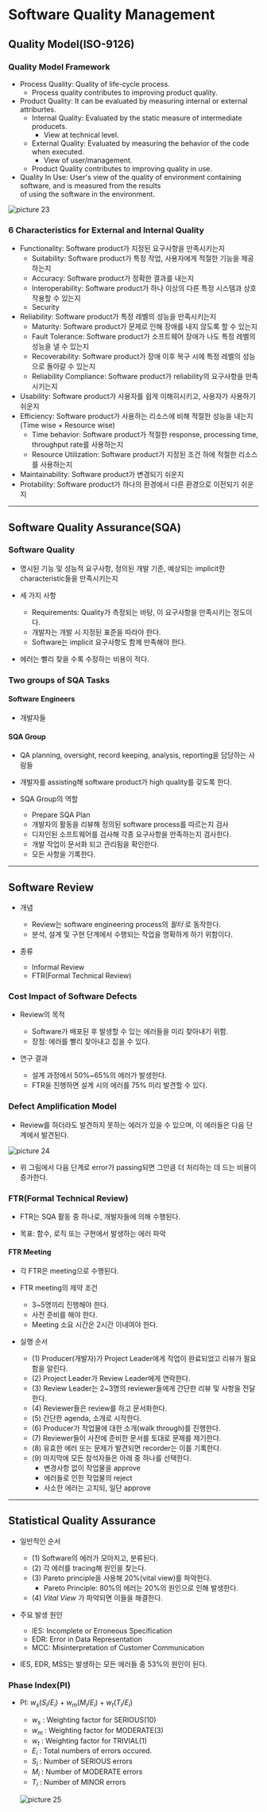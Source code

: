 # Software Quality Management

## Quality Model(ISO-9126)

### Quality Model Framework

- Process Quality: Quality of life-cycle process.
  - Process quality contributes to improving product quality.
- Product Quality: It can be evaluated by measuring internal or external attriburtes.
  - Internal Quality: Evaluated by the static measure of intermediate producets.
    - View at technical level.
  - External Quality: Evaluated by measuring the behavior of the code when executed.
    - View of user/management.
  - Product Quality contributes to improving quality in use.
- Quality In Use: User's view of the quality of environment containing software, and is measured from the results  
  of using the software in the environment.

![picture 23](/images/OTHERS_SE_1.png)

### 6 Characteristics for External and Internal Quality

- Functionality: Software product가 지정된 요구사항을 만족시키는지
  - Suitability: Software product가 특정 작업, 사용자에게 적절한 기능을 제공하는지
  - Accuracy: Software product가 정확한 결과를 내는지
  - Interoperability: Software product가 하나 이상의 다른 특정 시스템과 상호작용할 수 있는지
  - Security
- Reliability: Software product가 특정 레벨의 성능을 만족시키는지
  - Maturity: Software product가 문제로 인해 장애를 내지 않도록 할 수 있는지
  - Fault Tolerance: Software product가 소프트웨어 장애가 나도 특정 레벨의 성능을 낼 수 있는지
  - Recoverability: Software product가 장애 이후 복구 시에 특정 레벨의 성능으로 돌아갈 수 있는지
  - Reliability Compliance: Software product가 reliability의 요구사항을 만족시키는지
- Usability: Software product가 사용자를 쉽게 이해히시키고, 사용자가 사용하기 쉬운지
- Efficiency: Software product가 사용하는 리소스에 비해 적절한 성능을 내는지(Time wise + Resource wise)
  - Time behavior: Software product가 적절한 response, processing time, throughput rate를 사용하는지
  - Resource Utilization: Software product가 지정된 조건 하에 적절한 리소스를 사용하는지
- Maintainability: Software product가 변경되기 쉬운지
- Protability: Software product가 하나의 환경에서 다른 환경으로 이전되기 쉬운지

---

## Software Quality Assurance(SQA)

### Software Quality

- 명시된 기능 및 성능적 요구사항, 정의된 개발 기준, 예상되는 implicit한 characteristic들을 만족시키는지

- 세 가지 사항

  - Requirements: Quality가 측정되는 바탕, 이 요구사항을 만족시키는 정도이다.
  - 개발자는 개발 시 지정된 표준을 따라야 한다.
  - Software는 implicit 요구사항도 함께 만족해야 한다.

- 에러는 빨리 찾을 수록 수정하는 비용이 적다.

### Two groups of SQA Tasks

#### Software Engineers

- 개발자들

#### SQA Group

- QA planning, oversight, record keeping, analysis, reporting을 담당하는 사람들
- 개발자를 assisting해 software product가 high quality를 갖도록 한다.

- SQA Group의 역할

  - Prepare SQA Plan
  - 개발자의 활동을 리뷰해 정의된 software process를 따르는지 검사
  - 디자인된 소프트웨어를 검사해 각종 요구사항을 만족하는지 검사한다.
  - 개발 작업이 문서화 되고 관리됨을 확인한다.
  - 모든 사항을 기록한다.

---

## Software Review

- 개념

  - Review는 software engineering process의 _필터_ 로 동작한다.
  - 분석, 설계 및 구현 단계에서 수행되는 작업을 명확하게 하기 위함이다.

- 종류
  - Informal Review
  - FTR(Formal Technical Review)

### Cost Impact of Software Defects

- Review의 목적

  - Software가 배포된 후 발생할 수 있는 에러들을 미리 찾아내기 위함.
  - 장점: 에러를 빨리 찾아내고 잡을 수 있다.

- 연구 결과
  - 설계 과정에서 50%~65%의 에러가 발생한다.
  - FTR을 진행하면 설계 시의 에러를 75% 미리 발견할 수 있다.

### Defect Amplification Model

- Review를 하더라도 발견하지 못하는 에러가 있을 수 있으며, 이 에러들은 다음 단계에서 발견된다.

![picture 24](/images/OTHERS_SE_2.png)

- 위 그림에서 다음 단계로 error가 passing되면 그만큼 더 처리하는 데 드는 비용이 증가한다.

### FTR(Formal Technical Review)

- FTR는 SQA 활동 중 하나로, 개발자들에 의해 수행된다.

- 목표: 함수, 로직 또는 구현에서 발생하는 에러 파악

#### FTR Meeting

- 각 FTR은 meeting으로 수행된다.

- FTR meeting의 제약 조건

  - 3~5명끼리 진행해야 한다.
  - 사전 준비를 해야 한다.
  - Meeting 소요 시간은 2시간 이내여야 한다.

- 실행 순서

  - (1) Producer(개발자)가 Project Leader에게 작업이 완료되었고 리뷰가 필요함을 알린다.
  - (2) Project Leader가 Review Leader에게 연락한다.
  - (3) Review Leader는 2~3명의 reviewer들에게 간단한 리뷰 및 사항을 전달한다.
  - (4) Reviewer들은 review를 하고 문서화한다.
  - (5) 간단한 agenda, 소개로 시작한다.
  - (6) Producer가 작업물에 대한 소개(walk through)를 진행한다.
  - (7) Reviewer들이 사전에 준비한 문서를 토대로 문제를 제기한다.
  - (8) 유효한 에러 또는 문제가 발견되면 recorder는 이를 기록한다.
  - (9) 마지막에 모든 참석자들은 아래 중 하나를 선택한다.
    - 변경사항 없이 작업물을 approve
    - 에러들로 인한 작업물의 reject
    - 사소한 에러는 고치되, 일단 approve

---

## Statistical Quality Assurance

- 일반적인 순서

  - (1) Software의 에러가 모아지고, 분류된다.
  - (2) 각 에러를 tracing해 원인을 찾는다.
  - (3) Pareto principle을 사용해 20%(vital view)를 파악한다.
    - Pareto Principle: 80%의 에러는 20%의 원인으로 인해 발생한다.
  - (4) _Vital View_ 가 파악되면 이들을 해결한다.

- 주요 발생 원인

  - IES: Incomplete or Erroneous Specification
  - EDR: Error in Data Representation
  - MCC: Misinterpretation of Customer Communication

- IES, EDR, MSS는 발생하는 모든 에러들 중 53%의 원인이 된다.

### Phase Index(PI)

- PI: $w_s(S_i/E_i) + w_m(M_i/E_i) + w_t(T_i/E_i)$

  - $w_s$ : Weighting factor for SERIOUS(10)
  - $w_m$ : Weighting factor for MODERATE(3)
  - $w_t$ : Weighting factor for TRIVIAL(1)
  - $E_i$ : Total numbers of errors occured.
  - $S_i$ : Number of SERIOUS errors
  - $M_i$ : Number of MODERATE errors
  - $T_i$ : Number of MINOR errors

  ![picture 25](/images/OTHERS_SE_3.png)
